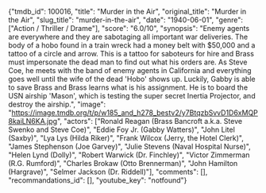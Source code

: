 {"tmdb_id": 100016, "title": "Murder in the Air", "original_title": "Murder in the Air", "slug_title": "murder-in-the-air", "date": "1940-06-01", "genre": ["Action / Thriller / Drame"], "score": "6.0/10", "synopsis": "Enemy agents are everywhere and they are sabotaging all important war deliveries. The body of a hobo found in a train wreck had a money belt with $50,000 and a tattoo of a circle and arrow. This is a tattoo for saboteurs for hire and Brass must impersonate the dead man to find out what his orders are. As Steve Coe, he meets with the band of enemy agents in California and everything goes well until the wife of the dead 'Hobo' shows up. Luckily, Gabby is able to save Brass and Brass learns what is his assignment. He is to board the USN airship 'Mason', which is testing the super secret Inertia Projector, and destroy the airship.", "image": "https://image.tmdb.org/t/p/w185_and_h278_bestv2/y7BtqzbSvvD1D6xMQP8kaiLN6KA.jpg", "actors": ["Ronald Reagan (Brass Bancroft a.k.a. Steve Swenko and Steve Coe)", "Eddie Foy Jr. (Gabby Watters)", "John Litel (Saxby)", "Lya Lys (Hilda Riker)", "Frank Wilcox (Jerry, the Hotel Clerk)", "James Stephenson (Joe Garvey)", "Julie Stevens (Naval Hospital Nurse)", "Helen Lynd (Dolly)", "Robert Warwick (Dr. Finchley)", "Victor Zimmerman (R.G. Rumford)", "Charles Brokaw (Otto Brennerman)", "John Hamilton (Hargrave)", "Selmer Jackson (Dr. Riddell)"], "comments": [], "recommandations_id": [], "youtube_key": "notfound"}
